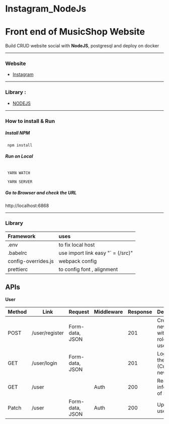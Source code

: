 # Instagram_NodeJs
# Front end of MusicShop Website

Build CRUD website social  with **NodeJS**, postgresql and deploy on docker

---

### Website

-   [Instagram](https://www.instagram.com/)

---

### Library :

-   [NODEJS](https://www.npmjs.com/package/NODE)

---

### How to install & Run

##### Install NPM
```
 npm install
```

##### Run on Local

```

 YARN WATCH
```
```
 YARN SERVER

```

##### Go to Browser and check the URL

http://localhost:6868

---

### Library

| Framework           | uses                              |
| :------------------ | :-------------------------------- |
| .env                | to fix local host                 |
| .babelrc            | use import link easy "` = (/src)" |
| config-overrides.js | webpack config                    |
| prettierc           | to config font , alignment        |
### 
## APIs

**User**

| Method | Link           | Request         | Middleware | Response | Description                                |
|--------|----------------|-----------------|------------|----------|--------------------------------------------|
| POST   | /user/register | Form-data, JSON |            | 201      | Create a new "user" with rolename = user   |
| GET    | /user/login    | Form-data, JSON |            | 201      | Login for the website (Create a new token) |
| GET    | /user          |                 | Auth       | 200      | Read information of a user                 |
| Patch    | /user          | Form-data, JSON | Auth       | 200      | Update a user                              |


